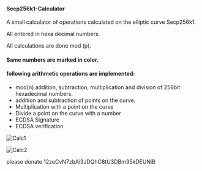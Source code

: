 #### Secp256k1-Calculator

A small calculator of operations calculated on the elliptic curve Secp256k1.
<p> All entered in hexa decimal numbers.
<p> All calculations are done mod (p).

#### Same numbers are marked in color.

#### following arithmetic operations are implemented:
- mod(n) addition, subtraction, multiplication and division of 256bit hexadecimal numbers.  
- addition and subtraction of points on the curve. 
- Multiplication with a point on the curve
- Divide a point on the curve with a number
- ECDSA Signature 
- ECDSA verification



![Calc1](https://user-images.githubusercontent.com/34688939/68996640-257c1d00-089d-11ea-960b-4a55e3ef7781.png)







![Calc2](https://user-images.githubusercontent.com/34688939/68996866-18146200-08a0-11ea-97f6-a23da9794d2a.png)

please donate 12zeCvN7zbAi3JDQhC8tU3DBm35kDEUNiB

